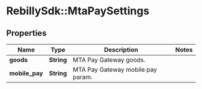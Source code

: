 # RebillySdk::MtaPaySettings

## Properties
Name | Type | Description | Notes
------------ | ------------- | ------------- | -------------
**goods** | **String** | MTA Pay Gateway goods. | 
**mobile_pay** | **String** | MTA Pay Gateway mobile pay param. | 

